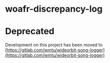 # woafr-discrepancy-log

# Deprecated

Development on this project has been moved to [https://gitlab.com/wmtu/wideorbit-song-logger](https://gitlab.com/wmtu/wideorbit-song-logger)
